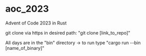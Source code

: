 # aoc_2023
Advent of Code 2023 in Rust

git clone via https in desired path: "git clone [link_to_repo]"

All days are in the "bin" directory
-> to run type "cargo run --bin [name_of_binary]"
